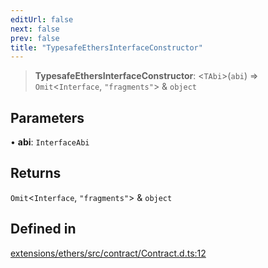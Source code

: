 ```yaml
---
editUrl: false
next: false
prev: false
title: "TypesafeEthersInterfaceConstructor"
---
```


> **TypesafeEthersInterfaceConstructor**: \<`TAbi`\>(`abi`) => `Omit`\<`Interface`, `"fragments"`\> & `object`

## Parameters

• **abi**: `InterfaceAbi`

## Returns

`Omit`\<`Interface`, `"fragments"`\> & `object`

## Defined in

[extensions/ethers/src/contract/Contract.d.ts:12](https://github.com/qbzzt/tevm-monorepo/blob/main/extensions/ethers/src/contract/Contract.d.ts#L12)
